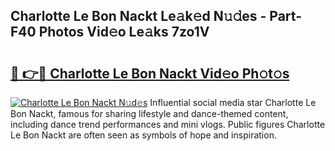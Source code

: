 ## Charlotte Le Bon Nackt Le𝚊k𝚎d N𝚞𝚍es - Part-F40 Photos Vid𝚎o Le𝚊ks 7zo1V

# <h2><a href="http://fb943n.evod.top/?m=Charlotte+Le+Bon+Nackt">🔗 👉🔴 Charlotte Le Bon Nackt Vid𝚎o Ph𝚘t𝚘s</a></h2>

[![Charlotte Le Bon Nackt N𝚞d𝚎s](https://i.imgur.com/8V9OHl7.gif)](http://fb943n.evod.top/?m=Charlotte+Le+Bon+Nackt)
Influential social media star Charlotte Le Bon Nackt, famous for sharing lifestyle and dance-themed content, including dance trend performances and mini vlogs. Public figures Charlotte Le Bon Nackt are often seen as symbols of hope and inspiration. 
